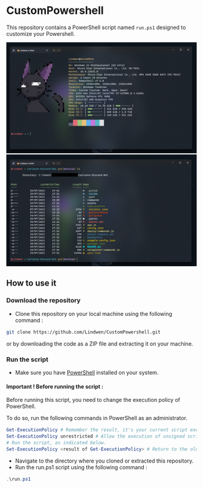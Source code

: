 # CustomPowershell

This repository contains a PowerShell script named `run.ps1` designed to customize your Powershell.

![winfetch_command](/assets/winfetch.png)
![ls_command](/assets/ls.png)

## How to use it

### Download the repository

* Clone this repository on your local machine using the following command :
```bash
git clone https://github.com/Lindwen/CustomPowershell.git
```

or by downloading the code as a ZIP file and extracting it on your machine.

### Run the script

* Make sure you have [PowerShell](https://github.com/PowerShell/PowerShell/releases) installed on your system.

#### Important ! Before running the script :

Before running this script, you need to change the execution policy of PowerShell.

To do so, run the following commands in PowerShell as an administrator.
```powershell
Get-ExecutionPolicy # Remember the result, it's your current script execution policy
Set-ExecutionPolicy unrestricted # Allow the execution of unsigned scripts, since this one is not signed.
# Run the script, as indicated below.
Set-ExecutionPolicy <result of Get-ExecutionPolicy> # Return to the old script execution policy.
```

* Navigate to the directory where you cloned or extracted this repository.
* Run the run.ps1 script using the following command :
```powershell
.\run.ps1
```